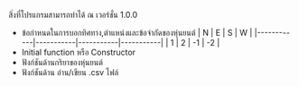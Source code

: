 สิ่งที่โปรแกรมสามารถทำได้ ณ เวอร์ชั่น 1.0.0
* ข้อกำหนดในการบอกทิศทาง,ตำแหน่งและข้อจำกัดของหุ่นยนต์
 |      N     |     E     |     S     |     W     |
 |------------|-----------|-----------|-----------|
 |      1     |     2     |    -1     |    -2     |
* Initial function หรือ Constructor
* ฟังก์ชันด้านกริยาของหุ่นยนต์
* ฟังก์ชันด้าน อ่าน/เขียน .csv ไฟล์
